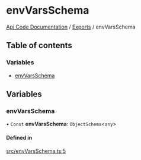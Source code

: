 # envVarsSchema
 
[Api Code Documentation](../README.md) / [Exports](../modules.md) / envVarsSchema

## Table of contents

### Variables

- [envVarsSchema](envVarsSchema.md#envvarsschema)

## Variables

### envVarsSchema

• `Const` **envVarsSchema**: `ObjectSchema`\<`any`\>

#### Defined in

[src/envVarsSchema.ts:5](https://github.com/openkfw/TruBudget/blob/90402cb/api/src/envVarsSchema.ts#L5)
